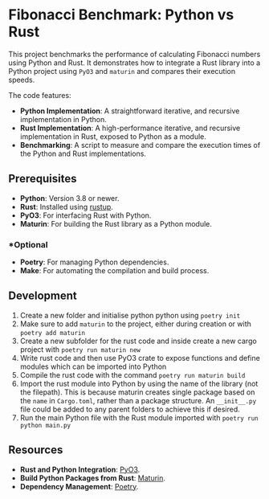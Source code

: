 # Fibonacci Benchmark: Python vs Rust

This project benchmarks the performance of calculating Fibonacci numbers using Python and Rust. It demonstrates how to integrate a Rust library into a Python project using `PyO3` and  `maturin` and compares their execution speeds.

The code features:

- **Python Implementation**: A straightforward iterative, and recursive implementation in Python.
- **Rust Implementation**: A high-performance iterative, and recursive implementation in Rust, exposed to Python as a module.
- **Benchmarking**: A script to measure and compare the execution times of the Python and Rust implementations.


## Prerequisites

- **Python**: Version 3.8 or newer.
- **Rust**: Installed using [rustup](https://rustup.rs/).
- **PyO3**: For interfacing Rust with Python. 
- **Maturin**: For building the Rust library as a Python module.

### *Optional

- **Poetry**: For managing Python dependencies.
- **Make**: For automating the compilation and build process.


## Development

1. Create a new folder and initialise python python using `poetry init`
2. Make sure to add `maturin` to the project, either during creation or with `poetry add maturin`
3. Create a new subfolder for the rust code and inside create a new cargo project with `poetry run maturin new`
4. Write rust code and then use PyO3 crate to expose functions and define modules which can be imported into Python
5. Compile the rust code with the command `poetry run maturin build`
6. Import the rust module into Python by using the name of the library (not the filepath). This is because maturin creates single package based on the `name` in `Cargo.toml`, rather than a package structure. An `__init__.py` file could be added to any parent folders to achieve this if desired.
7. Run the main Python file with the Rust module imported with `poetry run python main.py`


## Resources

- **Rust and Python Integration**: [PyO3](https://pyo3.rs/).
- **Build Python Packages from Rust**: [Maturin](https://github.com/PyO3/maturin).
- **Dependency Management**: [Poetry](https://python-poetry.org/).
